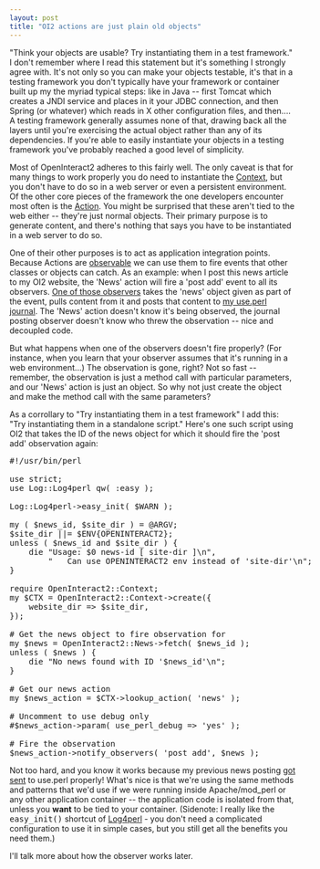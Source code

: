 ```yaml
---
layout: post
title: "OI2 actions are just plain old objects"
---
```




"Think your objects are usable? Try instantiating them in a test framework." I don't remember where I read this statement but it's something I strongly agree with. It's not only so you can make your objects testable, it's that in a testing framework you don't typically have your framework or container built up my the myriad typical steps: like in Java -- first Tomcat which creates a JNDI service and places in it your JDBC connection, and then Spring (or whatever) which reads in X other configuration files, and then.... A testing framework generally assumes none of that, drawing back all the layers until you're exercising the actual object rather than any of its dependencies. If you're able to easily instantiate your objects in a testing framework you've probably reached a good level of simplicity.

<p>Most of OpenInteract2 adheres to this fairly well. The only caveat is that for many things to work properly you do need to instantiate the <a href="http://www.openinteract.org/docs/oi2/OpenInteract2/Context.html">Context</a>, but you don't have to do so in a web server or even a persistent environment. Of the other core pieces of the framework the one developers encounter most often is the <a href="http://www.openinteract.org/docs/oi2/OpenInteract2/Action.html">Action</a>.  You might be surprised that these aren't tied to the web either -- they're just normal objects. Their primary purpose is to generate content, and there's nothing that says you have to be instantiated in a web server to do so.</p>

<p>One of their other purposes is to act as application integration points. Because Actions are <a href="http://search.cpan.org/dist/Class-Observable/">observable</a> we can use them to fire events that other classes or objects can catch. As an example: when I post this news article to my OI2 website, the 'News' action will fire a 'post add' event to all its observers. <a href="http://search.cpan.org/dist/OpenInteract2-Observer-UsePerlPost/">One of those observers</a> takes the 'news' object given as part of the event, pulls content from it and posts that content to <a href="http://use.perl.org/~lachoy/journal/">my use.perl journal</a>. The 'News' action doesn't know it's being observed, the journal posting observer doesn't know who threw the observation -- nice and decoupled code.</p>

<p>But what happens when one of the observers doesn't fire properly? 
(For instance, when you learn that your observer assumes that it's
running in a web environment...)  The observation is gone, right? Not
so fast -- remember, the observation is just a method call with particular parameters, and our
'News' action is just an object. So why not just create the object and make the method call with the same parameters?</p>

<p>As a corrollary to "Try instantiating them in a test framework"
I add this: "Try instantiating them in a standalone script." Here's
one such script using OI2 that takes the ID of the news object for
which it should fire the 'post add' observation again:</p>

<pre class="sourceCode">
#!/usr/bin/perl
 
use strict;
use Log::Log4perl qw( :easy );
 
Log::Log4perl->easy_init( $WARN );
 
my ( $news_id, $site_dir ) = @ARGV;
$site_dir ||= $ENV{OPENINTERACT2};
unless ( $news_id and $site_dir ) {
    die "Usage: $0 news-id [ site-dir ]\n",
        "   Can use OPENINTERACT2 env instead of 'site-dir'\n";
}
 
require OpenInteract2::Context;
my $CTX = OpenInteract2::Context->create({
    website_dir => $site_dir,
});
 
# Get the news object to fire observation for
my $news = OpenInteract2::News->fetch( $news_id );
unless ( $news ) {
    die "No news found with ID '$news_id'\n";
}
 
# Get our news action
my $news_action = $CTX->lookup_action( 'news' );
 
# Uncomment to use debug only
#$news_action->param( use_perl_debug => 'yes' );
 
# Fire the observation
$news_action->notify_observers( 'post add', $news );
</pre>
 
<p>Not too hard, and you know it works because my previous news posting <a href="http://use.perl.org/~lachoy/journal/22331">got sent</a> to use.perl properly! What's nice is that we're using the same methods and patterns that
we'd use if we were running inside Apache/mod_perl or any other
application container -- the application code is isolated from that, unless you <b>want</b> to be tied to your container. (Sidenote: I really like the <tt>easy_init()</tt> shortcut of <a href="http://search.cpan.org/dist/Log-Log4perl/">Log4perl</a> - you don't need a complicated configuration to use it in simple cases, but you still get all the benefits you need them.)</p>

<p>I'll talk more about how the observer works later.</p>


